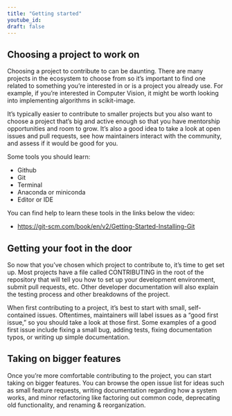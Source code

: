 ```yaml
---
title: "Getting started"
youtube_id:
draft: false
---
```


<!--
# Name options:
- Getting started with Open source
- First steps into Open Source
- Contributing to Open Source: Getting Started
- Contributing to Open Source: First steps
-->

## Choosing a project to work on

Choosing a project to contribute to can be daunting.
There are many projects in the ecosystem to choose from so it’s important to find one related to something you’re interested in or is a project you already use.
For example, if you’re interested in Computer Vision, it might be worth looking into implementing algorithms in scikit-image.

It’s typically easier to contribute to smaller projects but you also want to choose a project that’s big and active enough so that you have mentorship opportunities and room to grow.
It’s also a good idea to take a look at open issues and pull requests, see how maintainers interact with the community, and assess if it would be good for you.

Some tools you should learn:
- Github
- Git
- Terminal
- Anaconda or miniconda
- Editor or IDE

You can find help to learn these tools in the links below the video:
- https://git-scm.com/book/en/v2/Getting-Started-Installing-Git

## Getting your foot in the door

So now that you’ve chosen which project to contribute to, it’s time to get set up.
Most projects have a file called CONTRIBUTING in the root of the repository that will tell you how to set up your development environment, submit pull requests, etc.
Other developer documentation will also explain the testing process and other breakdowns of the project.

When first contributing to a project, it’s best to start with small, self-contained issues.
Oftentimes, maintainers will label issues as a “good first issue,” so you should take a look at those first.
Some examples of a good first issue include fixing a small bug, adding tests, fixing documentation typos, or writing up simple documentation.

## Taking on bigger features

Once you’re more comfortable contributing to the project, you can start taking on bigger features.
You can browse the open issue list for ideas such as small feature requests, writing documentation regarding how a system works, and minor refactoring like factoring out common code, deprecating old functionality, and renaming & reorganization.
